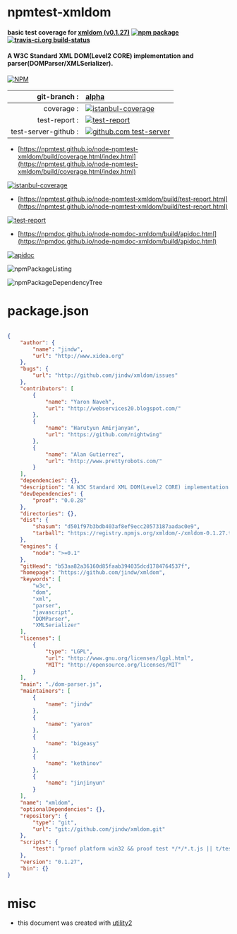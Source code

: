 # npmtest-xmldom

#### basic test coverage for  [xmldom (v0.1.27)](https://github.com/jindw/xmldom)  [![npm package](https://img.shields.io/npm/v/npmtest-xmldom.svg?style=flat-square)](https://www.npmjs.org/package/npmtest-xmldom) [![travis-ci.org build-status](https://api.travis-ci.org/npmtest/node-npmtest-xmldom.svg)](https://travis-ci.org/npmtest/node-npmtest-xmldom)

#### A W3C Standard XML DOM(Level2 CORE) implementation and parser(DOMParser/XMLSerializer).

[![NPM](https://nodei.co/npm/xmldom.png?downloads=true&downloadRank=true&stars=true)](https://www.npmjs.com/package/xmldom)

| git-branch : | [alpha](https://github.com/npmtest/node-npmtest-xmldom/tree/alpha)|
|--:|:--|
| coverage : | [![istanbul-coverage](https://npmtest.github.io/node-npmtest-xmldom/build/coverage.badge.svg)](https://npmtest.github.io/node-npmtest-xmldom/build/coverage.html/index.html)|
| test-report : | [![test-report](https://npmtest.github.io/node-npmtest-xmldom/build/test-report.badge.svg)](https://npmtest.github.io/node-npmtest-xmldom/build/test-report.html)|
| test-server-github : | [![github.com test-server](https://npmtest.github.io/node-npmtest-xmldom/GitHub-Mark-32px.png)](https://npmtest.github.io/node-npmtest-xmldom/build/app/index.html) | | build-artifacts : | [![build-artifacts](https://npmtest.github.io/node-npmtest-xmldom/glyphicons_144_folder_open.png)](https://github.com/npmtest/node-npmtest-xmldom/tree/gh-pages/build)|

- [https://npmtest.github.io/node-npmtest-xmldom/build/coverage.html/index.html](https://npmtest.github.io/node-npmtest-xmldom/build/coverage.html/index.html)

[![istanbul-coverage](https://npmtest.github.io/node-npmtest-xmldom/build/screenCapture.buildCi.browser.%252Ftmp%252Fbuild%252Fcoverage.lib.html.png)](https://npmtest.github.io/node-npmtest-xmldom/build/coverage.html/index.html)

- [https://npmtest.github.io/node-npmtest-xmldom/build/test-report.html](https://npmtest.github.io/node-npmtest-xmldom/build/test-report.html)

[![test-report](https://npmtest.github.io/node-npmtest-xmldom/build/screenCapture.buildCi.browser.%252Ftmp%252Fbuild%252Ftest-report.html.png)](https://npmtest.github.io/node-npmtest-xmldom/build/test-report.html)

- [https://npmdoc.github.io/node-npmdoc-xmldom/build/apidoc.html](https://npmdoc.github.io/node-npmdoc-xmldom/build/apidoc.html)

[![apidoc](https://npmdoc.github.io/node-npmdoc-xmldom/build/screenCapture.buildCi.browser.%252Ftmp%252Fbuild%252Fapidoc.html.png)](https://npmdoc.github.io/node-npmdoc-xmldom/build/apidoc.html)

![npmPackageListing](https://npmtest.github.io/node-npmtest-xmldom/build/screenCapture.npmPackageListing.svg)

![npmPackageDependencyTree](https://npmtest.github.io/node-npmtest-xmldom/build/screenCapture.npmPackageDependencyTree.svg)



# package.json

```json

{
    "author": {
        "name": "jindw",
        "url": "http://www.xidea.org"
    },
    "bugs": {
        "url": "http://github.com/jindw/xmldom/issues"
    },
    "contributors": [
        {
            "name": "Yaron Naveh",
            "url": "http://webservices20.blogspot.com/"
        },
        {
            "name": "Harutyun Amirjanyan",
            "url": "https://github.com/nightwing"
        },
        {
            "name": "Alan Gutierrez",
            "url": "http://www.prettyrobots.com/"
        }
    ],
    "dependencies": {},
    "description": "A W3C Standard XML DOM(Level2 CORE) implementation and parser(DOMParser/XMLSerializer).",
    "devDependencies": {
        "proof": "0.0.28"
    },
    "directories": {},
    "dist": {
        "shasum": "d501f97b3bdb403af8ef9ecc20573187aadac0e9",
        "tarball": "https://registry.npmjs.org/xmldom/-/xmldom-0.1.27.tgz"
    },
    "engines": {
        "node": ">=0.1"
    },
    "gitHead": "b53aa82a36160d85faab394035dcd1784764537f",
    "homepage": "https://github.com/jindw/xmldom",
    "keywords": [
        "w3c",
        "dom",
        "xml",
        "parser",
        "javascript",
        "DOMParser",
        "XMLSerializer"
    ],
    "licenses": [
        {
            "type": "LGPL",
            "url": "http://www.gnu.org/licenses/lgpl.html",
            "MIT": "http://opensource.org/licenses/MIT"
        }
    ],
    "main": "./dom-parser.js",
    "maintainers": [
        {
            "name": "jindw"
        },
        {
            "name": "yaron"
        },
        {
            "name": "bigeasy"
        },
        {
            "name": "kethinov"
        },
        {
            "name": "jinjinyun"
        }
    ],
    "name": "xmldom",
    "optionalDependencies": {},
    "repository": {
        "type": "git",
        "url": "git://github.com/jindw/xmldom.git"
    },
    "scripts": {
        "test": "proof platform win32 && proof test */*/*.t.js || t/test"
    },
    "version": "0.1.27",
    "bin": {}
}
```



# misc
- this document was created with [utility2](https://github.com/kaizhu256/node-utility2)
